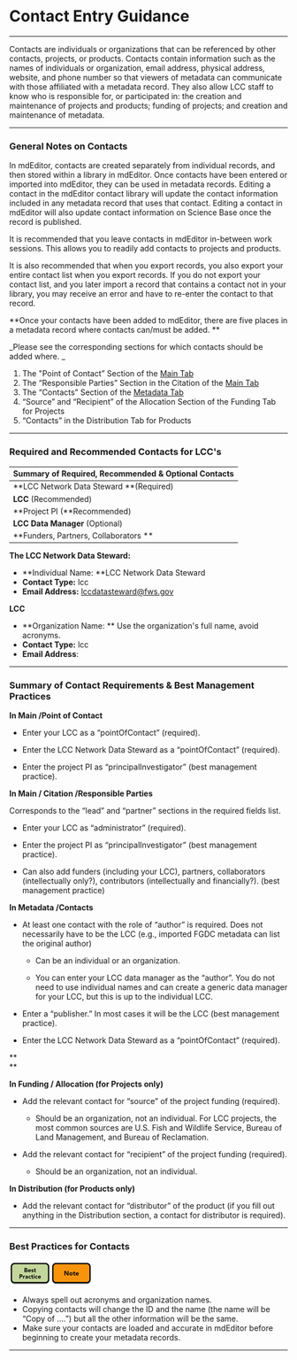 # Contact Entry Guidance

---

Contacts are individuals or organizations that can be referenced by other contacts, projects, or products. Contacts contain information such as the names of individuals or organization, email address, physical address, website, and phone number so that viewers of metadata can communicate with those affiliated with a metadata record. They also allow LCC staff to know who is responsible for, or participated in: the creation and maintenance of projects and products; funding of projects; and creation and maintenance of metadata.

---

### General Notes on Contacts

In mdEditor, contacts are created separately from individual records, and then stored within a library in mdEditor. Once contacts have been entered or imported into mdEditor, they can be used in metadata records. Editing a contact in the mdEditor contact library will update the contact information included in any metadata record that uses that contact. Editing a contact in mdEditor will also update contact information on Science Base once the record is published.

It is recommended that you leave contacts in mdEditor in-between work sessions. This allows you to readily add contacts to projects and products.

It is also recommended that when you export records, you also export your entire contact list when you export records. If you do not export your contact list, and you later import a record that contains a contact not in your library, you may receive an error and have to re-enter the contact to that record.

**Once your contacts have been added to mdEditor, there are five places in a metadata record where contacts can/must be added. **

_Please see the corresponding sections for which contacts should be added where. _

1. The "Point of Contact” Section of the [Main Tab](/record/main/record-main-copy.md)
2. The “Responsible Parties” Section in the Citation of the [Main Tab](/record/main/record-main-copy.md)
3. The “Contacts” Section of the [Metadata Tab](/record/main/metadata-tab.md)
4. “Source” and “Recipient” of the Allocation Section of the Funding Tab for Projects
5. “Contacts” in the Distribution Tab for Products

---

### Required and Recommended Contacts for LCC's

| S**ummary of Required, Recommended & Optional Contacts** |
| :--- |
| **LCC Network Data Steward **\(Required\) |
| **LCC** \(Recommended\) |
| **Project PI  \(**Recommended\) |
| **LCC Data Manager** \(Optional\) |
| **Funders, Partners, Collaborators ** |

**The LCC Network Data Steward:**

* **Individual Name: **LCC Network Data Steward
* **Contact Type:** lcc
* **Email Address:** lccdatasteward@fws.gov

**LCC**

* **Organization Name: ** Use the organization's full name, avoid acronyms.
* **Contact Type:** lcc
* **Email Address**: 

---

### Summary of Contact Requirements & Best Management Practices

**In Main /Point of Contact**

* Enter your LCC as a “pointOfContact” \(required\).

* Enter the LCC Network Data Steward as a “pointOfContact” \(required\).

* Enter the project PI as “principalInvestigator” \(best management practice\).



**In Main / Citation /Responsible Parties**

Corresponds to the “lead” and “partner” sections in the required fields list.

* Enter your LCC as “administrator” \(required\).

* Enter the project PI as “principalInvestigator” \(best management practice\).

* Can also add funders \(including your LCC\), partners, collaborators \(intellectually only?\), contributors \(intellectually and financially?\). \(best management practice\)



**In Metadata /Contacts**

* At least one contact with the role of “author” is required. Does not necessarily have to be the LCC \(e.g., imported FGDC metadata can list the original author\)

  * Can be an individual or an organization. 

  * You can enter your LCC data manager as the “author”. You do not need to use individual names and can create a generic data manager for your LCC, but this is up to the individual LCC.

* Enter a “publisher.” In most cases it will be the LCC \(best management practice\).

* Enter the LCC Network Data Steward as a “pointOfContact” \(required\).

**  
**

**In Funding / Allocation \(for Projects only\)**

* Add the relevant contact for “source” of the project funding \(required\). 

  * Should be an organization, not an individual. For LCC projects, the most common sources are U.S. Fish and Wildlife Service, Bureau of Land Management, and Bureau of Reclamation.

* Add the relevant contact for “recipient” of the project funding \(required\). 

  * Should be an organization, not an individual.



**In Distribution \(for Products only\)**

* Add the relevant contact for “distributor” of the product \(if you fill out anything in the Distribution section, a contact for distributor is required\).

---

### Best Practices for Contacts

![](/assets/best_practice_small.png)![](/assets/note_small.png)

* Always spell out acronyms and organization names.
* Copying contacts will change the ID and the name \(the name will be “Copy of ….”\) but all the other information will be the same.
* Make sure your contacts are loaded and accurate in mdEditor before beginning to create your metadata records. 

---

### 



